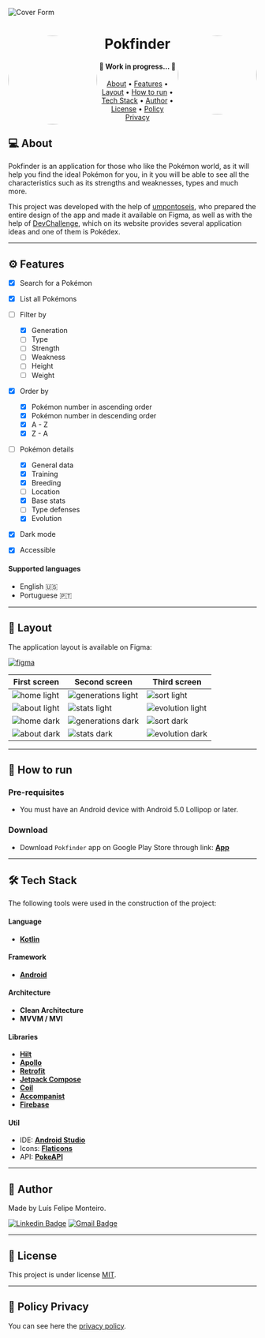 ![Cover Form](https://user-images.githubusercontent.com/63600670/188512424-41de6784-202c-4af7-b90b-85ba36beb032.png)

<h1 align="center">
<a href="https://play.google.com/store/apps/details?id=com.montfel.pokfinder"><img align="left" style="border-radius: 50%;" src="https://user-images.githubusercontent.com/63600670/188514149-56f6a4bc-48ae-45ff-97a1-597d81f86950.png" width="180" alt=""/></a>
    Pokfinder
    <a href="https://play.google.com/store/apps/details?id=com.montfel.pokfinder"><img align="right" style="border-radius: 50%;" src="https://user-images.githubusercontent.com/63600670/188514104-486f0a1c-0bbf-4333-bb1b-5088687efdc9.png" width="160" alt=""/></a>
</h1>

<h4 align="center">
	🚧   Work in progress...  🚧
</h4>

<p align="center">
 <a href="#-about">About</a> •
 <a href="#-features">Features</a> •
 <a href="#-layout">Layout</a> • 
 <a href="#-how-to-run">How to run</a> • 
 <a href="#-tech-stack">Tech Stack</a> • 
 <a href="#-author">Author</a> • 
 <a href="#-license">License</a> • 
 <a href="#-policy-privacy">Policy Privacy</a>
</p>


## 💻 About

Pokfinder is an application for those who like the Pokémon world, as it will help you find the ideal Pokémon for you, in it you will be able to see all the characteristics such as its strengths and weaknesses, types and much more.

This project was developed with the help of [umpontoseis](https://umpontoseis.com/), who prepared the entire design of the app and made it available on Figma, as well as with the help of [DevChallenge](https://www.devchallenge.com.br/), which on its website provides several application ideas and one of them is Pokédex.

---

## ⚙ Features

- [x] Search for a Pokémon
- [x] List all Pokémons
- [ ] Filter by
   - [x] Generation
   - [ ] Type
   - [ ] Strength
   - [ ] Weakness
   - [ ] Height
   - [ ] Weight
- [x] Order by
   - [x] Pokémon number in ascending order
   - [x] Pokémon number in descending order
   - [x] A - Z
   - [x] Z - A
- [ ] Pokémon details
   - [x] General data
   - [x] Training
   - [x] Breeding
   - [ ] Location
   - [x] Base stats
   - [ ] Type defenses
   - [x] Evolution
- [x] Dark mode
- [x] Accessible


#### Supported languages

 - English 🇺🇸
 - Portuguese 🇵🇹

---

## 🎨 Layout

The application layout is available on Figma:

<a href="https://www.figma.com/file/THLxZSlOoUYMZrjFg0Kl1M/Pok%C3%A9dex?node-id=18241%3A2789">
  <img alt="figma" src="https://img.shields.io/badge/Acessar%20Layout%20-Figma-%2304D361">
</a>


First screen | Second screen | Third screen
---|---|---
![home light](https://user-images.githubusercontent.com/63600670/190871373-a9102542-0750-4422-b20f-add8cbcdb929.png) | ![generations light](https://user-images.githubusercontent.com/63600670/190871380-82784f25-10a2-4642-a9ac-7698b02ea703.png) | ![sort light](https://user-images.githubusercontent.com/63600670/190871391-b236d84d-67a3-4a48-a6bf-38cdc4b4833b.png)
![about light](https://user-images.githubusercontent.com/63600670/190871403-6e3b8c00-ae7a-4856-99b4-e0eec2d0c2be.png) | ![stats light](https://user-images.githubusercontent.com/63600670/190871409-63749e5d-ca5a-4115-88c8-56f10ba1f003.png) | ![evolution light](https://user-images.githubusercontent.com/63600670/193352544-16155129-0326-4ed9-9abf-fb4d30c16d85.png)
![home dark](https://user-images.githubusercontent.com/63600670/190870659-0ce05c89-421b-4919-a8bd-edea31140c78.png) | ![generations dark](https://user-images.githubusercontent.com/63600670/190870665-1232d860-e345-4bcf-a141-95f58b4c4c60.png) | ![sort dark](https://user-images.githubusercontent.com/63600670/190870676-05d6d8d9-028b-4e76-95ad-2122d8351044.png)
![about dark](https://user-images.githubusercontent.com/63600670/190870694-ab389ecb-e5ff-4ede-b8f0-a19bd911c872.png) | ![stats dark](https://user-images.githubusercontent.com/63600670/190870699-dd02805d-ee50-40af-9709-f7ca6e4307b3.png) | ![evolution dark](https://user-images.githubusercontent.com/63600670/190870712-ccf85a46-f62c-44a3-abc2-bab5537f8ba4.png)



---

## 🚀 How to run

### Pre-requisites


-   You must have an Android device with Android 5.0 Lollipop or later.

### Download
-   Download `Pokfinder` app on Google Play Store through link: **[App](https://play.google.com/store/apps/details?id=com.montfel.pokfinder)**

---

## 🛠 Tech Stack

The following tools were used in the construction of the project:

#### Language

-   **[Kotlin](https://kotlinlang.org/)**

#### Framework

-   **[Android](https://www.android.com/)**

#### Architecture

-   **Clean Architecture**
-   **MVVM / MVI**

#### Libraries

-   **[Hilt](https://dagger.dev/hilt/)**
-   **[Apollo](https://www.apollographql.com/)**
-   **[Retrofit](https://square.github.io/retrofit/)**
-   **[Jetpack Compose](https://developer.android.com/jetpack/compose)**
-   **[Coil](https://coil-kt.github.io/coil/)**
-   **[Accompanist](https://google.github.io/accompanist/)**
-   **[Firebase](https://firebase.google.com/)**

#### Util

-   IDE:  **[Android Studio](https://developer.android.com/studio)**
-   Icons:  **[Flaticons](https://www.flaticon.com/)**
-   API:  **[PokeAPI](https://pokeapi.co/)**

---

## 🦸 Author

Made by Luís Felipe Monteiro.

[![Linkedin Badge](https://img.shields.io/badge/LinkedIn-0077B5?style=for-the-badge&logo=linkedin&logoColor=white)](https://www.linkedin.com/in/luis-felipe-monteiro/)
[![Gmail Badge](https://img.shields.io/badge/Gmail-D14836?style=for-the-badge&logo=gmail&logoColor=white)](mailto:felipemonteirose@gmail.com)

---

## 📝 License

This project is under license [MIT](./LICENSE).

---

## 📝 Policy Privacy
You can see here the [privacy policy](https://montfel.blogspot.com/2022/09/privacy-policy-luis-felipe-monteiro.html).
